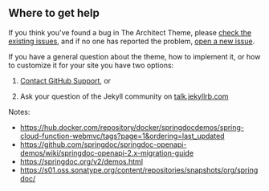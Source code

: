 ## Where to get help

If you think you've found a bug in The Architect Theme, please [check the existing issues](https://github.com/pages-themes/architect/issues), and if no one has reported the problem, [open a new issue](https://github.com/pages-themes/architect/issues/new).

If you have a general question about the theme, how to implement it, or how to customize it for your site  you have two options:

1. [Contact GitHub Support](https://github.com/contact?form%5Bsubject%5D=GitHub%20Pages%20theme%20pages-themes/architect), or

2. Ask your question of the Jekyll community on [talk.jekyllrb.com](https://talk.jekyllrb.com/)

Notes:
- https://hub.docker.com/repository/docker/springdocdemos/spring-cloud-function-webmvc/tags?page=1&ordering=last_updated
- https://github.com/springdoc/springdoc-openapi-demos/wiki/springdoc-openapi-2.x-migration-guide
- https://springdoc.org/v2/demos.html
- https://s01.oss.sonatype.org/content/repositories/snapshots/org/springdoc/
